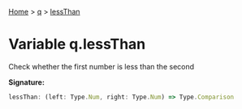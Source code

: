 [Home](../../../index.md) &gt; [q](../../q.md) &gt; [lessThan](./lessthan.md)

# Variable q.lessThan

Check whether the first number is less than the second

<b>Signature:</b>

```typescript
lessThan: (left: Type.Num, right: Type.Num) => Type.Comparison
```
